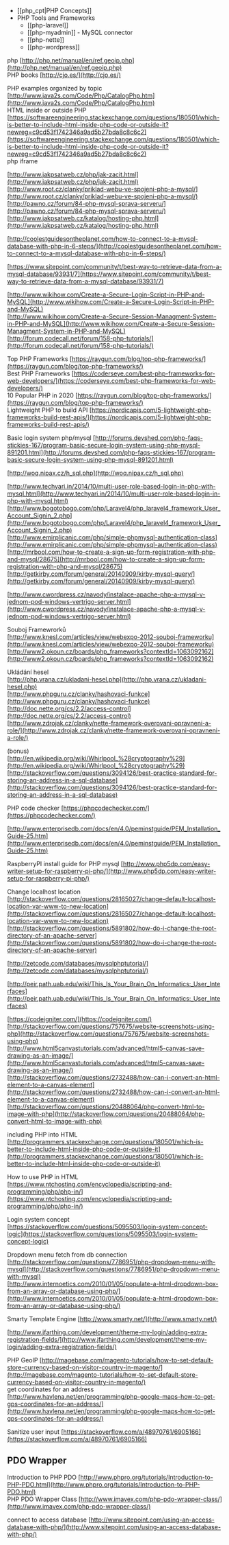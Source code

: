 - [[php_cpt|PHP Concepts]]
- PHP Tools and Frameworks
	- [[php-laravel]]
	- [[php-myadmin]] - MySQL connector
	- [[php-nette]]
	- [[php-wordpress]]



php [http://php.net/manual/en/ref.geoip.php](http://php.net/manual/en/ref.geoip.php)  
PHP books [http://cjo.es/](http://cjo.es/)  
  
PHP examples organized by topic [http://www.java2s.com/Code/Php/CatalogPhp.htm](http://www.java2s.com/Code/Php/CatalogPhp.htm)  
HTML inside or outside PHP [https://softwareengineering.stackexchange.com/questions/180501/which-is-better-to-include-html-inside-php-code-or-outside-it?newreg=c9cd53f1742346a9ad5b27bda8c8c6c2](https://softwareengineering.stackexchange.com/questions/180501/which-is-better-to-include-html-inside-php-code-or-outside-it?newreg=c9cd53f1742346a9ad5b27bda8c8c6c2)  
php iframe

[http://www.jakpsatweb.cz/php/jak-zacit.html](http://www.jakpsatweb.cz/php/jak-zacit.html)  
[http://www.root.cz/clanky/priklad-webu-ve-spojeni-php-a-mysql/](http://www.root.cz/clanky/priklad-webu-ve-spojeni-php-a-mysql/)  
[http://pawno.cz/forum/84-php-mysql-sprava-serveru/](http://pawno.cz/forum/84-php-mysql-sprava-serveru/)  
[http://www.jakpsatweb.cz/katalog/hosting-php.html](http://www.jakpsatweb.cz/katalog/hosting-php.html)  
  
[http://coolestguidesontheplanet.com/how-to-connect-to-a-mysql-database-with-php-in-6-steps/](http://coolestguidesontheplanet.com/how-to-connect-to-a-mysql-database-with-php-in-6-steps/)  
  
[https://www.sitepoint.com/community/t/best-way-to-retrieve-data-from-a-mysql-database/93931/7](https://www.sitepoint.com/community/t/best-way-to-retrieve-data-from-a-mysql-database/93931/7)  
  
[http://www.wikihow.com/Create-a-Secure-Login-Script-in-PHP-and-MySQL](http://www.wikihow.com/Create-a-Secure-Login-Script-in-PHP-and-MySQL)  
[http://www.wikihow.com/Create-a-Secure-Session-Managment-System-in-PHP-and-MySQL](http://www.wikihow.com/Create-a-Secure-Session-Managment-System-in-PHP-and-MySQL)  
[http://forum.codecall.net/forum/158-php-tutorials/](http://forum.codecall.net/forum/158-php-tutorials/)  
  
Top PHP Frameworks [https://raygun.com/blog/top-php-frameworks/](https://raygun.com/blog/top-php-frameworks/)  
Best PHP Frameworks [https://coderseye.com/best-php-frameworks-for-web-developers/](https://coderseye.com/best-php-frameworks-for-web-developers/)  
10 Popular PHP in 2020 [https://raygun.com/blog/top-php-frameworks/](https://raygun.com/blog/top-php-frameworks/)  
Lightweight PHP to build API [https://nordicapis.com/5-lightweight-php-frameworks-build-rest-apis/](https://nordicapis.com/5-lightweight-php-frameworks-build-rest-apis/)  
  
Basic login system php/mysql [http://forums.devshed.com/php-faqs-stickies-167/program-basic-secure-login-system-using-php-mysql-891201.html](http://forums.devshed.com/php-faqs-stickies-167/program-basic-secure-login-system-using-php-mysql-891201.html)  
  
[http://woq.nipax.cz/h_sql.php](http://woq.nipax.cz/h_sql.php)  
  
[http://www.techyari.in/2014/10/multi-user-role-based-login-in-php-with-mysql.html](http://www.techyari.in/2014/10/multi-user-role-based-login-in-php-with-mysql.html)  
[http://www.bogotobogo.com/php/Laravel4/php_laravel4_framework_User_Account_Signin_2.php](http://www.bogotobogo.com/php/Laravel4/php_laravel4_framework_User_Account_Signin_2.php)  
[http://www.emirplicanic.com/php/simple-phpmysql-authentication-class](http://www.emirplicanic.com/php/simple-phpmysql-authentication-class)  
[http://mrbool.com/how-to-create-a-sign-up-form-registration-with-php-and-mysql/28675](http://mrbool.com/how-to-create-a-sign-up-form-registration-with-php-and-mysql/28675)  
[http://getkirby.com/forum/general/20140909/kirby-mysql-query/](http://getkirby.com/forum/general/20140909/kirby-mysql-query/)  
  
[http://www.cwordpress.cz/navody/instalace-apache-php-a-mysql-v-jednom-pod-windows-vertrigo-server.html](http://www.cwordpress.cz/navody/instalace-apache-php-a-mysql-v-jednom-pod-windows-vertrigo-server.html)  
  
  
Souboj Framewrorků  
[http://www.knesl.com/articles/view/webexpo-2012-souboj-frameworku](http://www.knesl.com/articles/view/webexpo-2012-souboj-frameworku)  
[http://www2.okoun.cz/boards/php_frameworks?contextId=1063092162](http://www2.okoun.cz/boards/php_frameworks?contextId=1063092162)  
  
  
  
Ukládání hesel  
[http://php.vrana.cz/ukladani-hesel.php](http://php.vrana.cz/ukladani-hesel.php)  
[http://www.phpguru.cz/clanky/hashovaci-funkce](http://www.phpguru.cz/clanky/hashovaci-funkce)  
[http://doc.nette.org/cs/2.2/access-control](http://doc.nette.org/cs/2.2/access-control)  
[http://www.zdrojak.cz/clanky/nette-framework-overovani-opravneni-a-role/](http://www.zdrojak.cz/clanky/nette-framework-overovani-opravneni-a-role/)  
  
  
(bonus)  
[http://en.wikipedia.org/wiki/Whirlpool_%28cryptography%29](http://en.wikipedia.org/wiki/Whirlpool_%28cryptography%29)  
[http://stackoverflow.com/questions/3094126/best-practice-standard-for-storing-an-address-in-a-sql-database](http://stackoverflow.com/questions/3094126/best-practice-standard-for-storing-an-address-in-a-sql-database)  
  
PHP code checker [https://phpcodechecker.com/](https://phpcodechecker.com/)  
  
[http://www.enterprisedb.com/docs/en/4.0/peminstguide/PEM_Installation_Guide-25.htm](http://www.enterprisedb.com/docs/en/4.0/peminstguide/PEM_Installation_Guide-25.htm)  
  
RaspberryPI install guide for PHP mysql [http://www.php5dp.com/easy-writer-setup-for-raspberry-pi-php/](http://www.php5dp.com/easy-writer-setup-for-raspberry-pi-php/)  
  
Change localhost location  
[http://stackoverflow.com/questions/28165027/change-default-localhost-location-var-www-to-new-location](http://stackoverflow.com/questions/28165027/change-default-localhost-location-var-www-to-new-location)  
[http://stackoverflow.com/questions/5891802/how-do-i-change-the-root-directory-of-an-apache-server](http://stackoverflow.com/questions/5891802/how-do-i-change-the-root-directory-of-an-apache-server)  
  
  
[http://zetcode.com/databases/mysqlphptutorial/](http://zetcode.com/databases/mysqlphptutorial/)  
  
[http://peir.path.uab.edu/wiki/This_Is_Your_Brain_On_Informatics:_User_Interfaces](http://peir.path.uab.edu/wiki/This_Is_Your_Brain_On_Informatics:_User_Interfaces)  
  
[https://codeigniter.com/](https://codeigniter.com/)
[http://stackoverflow.com/questions/757675/website-screenshots-using-php](http://stackoverflow.com/questions/757675/website-screenshots-using-php)  
[http://www.html5canvastutorials.com/advanced/html5-canvas-save-drawing-as-an-image/](http://www.html5canvastutorials.com/advanced/html5-canvas-save-drawing-as-an-image/)  
[http://stackoverflow.com/questions/2732488/how-can-i-convert-an-html-element-to-a-canvas-element](http://stackoverflow.com/questions/2732488/how-can-i-convert-an-html-element-to-a-canvas-element)  
[http://stackoverflow.com/questions/20488064/php-convert-html-to-image-with-php](http://stackoverflow.com/questions/20488064/php-convert-html-to-image-with-php)  
  
including PHP into HTML [http://programmers.stackexchange.com/questions/180501/which-is-better-to-include-html-inside-php-code-or-outside-it](http://programmers.stackexchange.com/questions/180501/which-is-better-to-include-html-inside-php-code-or-outside-it)  
  
How to use PHP in HTML [https://www.ntchosting.com/encyclopedia/scripting-and-programming/php/php-in/](https://www.ntchosting.com/encyclopedia/scripting-and-programming/php/php-in/)  
  
Login system concept [https://stackoverflow.com/questions/5095503/login-system-concept-logic](https://stackoverflow.com/questions/5095503/login-system-concept-logic)  
  
Dropdown menu fetch from db connection  
[http://stackoverflow.com/questions/7786951/php-dropdown-menu-with-mysql](http://stackoverflow.com/questions/7786951/php-dropdown-menu-with-mysql)  
[http://www.internoetics.com/2010/01/05/populate-a-html-dropdown-box-from-an-array-or-database-using-php/](http://www.internoetics.com/2010/01/05/populate-a-html-dropdown-box-from-an-array-or-database-using-php/)  
  

  
Smarty Template Engine [http://www.smarty.net/](http://www.smarty.net/)  
  
[http://www.jfarthing.com/development/theme-my-login/adding-extra-registration-fields/](http://www.jfarthing.com/development/theme-my-login/adding-extra-registration-fields/)  
  
PHP GeoIP [http://magebase.com/magento-tutorials/how-to-set-default-store-currency-based-on-visitor-country-in-magento/](http://magebase.com/magento-tutorials/how-to-set-default-store-currency-based-on-visitor-country-in-magento/)  
get coordinates for an address [http://www.havlena.net/en/programming/php-google-maps-how-to-get-gps-coordinates-for-an-address/](http://www.havlena.net/en/programming/php-google-maps-how-to-get-gps-coordinates-for-an-address/)  
  
Sanitize user input [https://stackoverflow.com/a/48970761/6905166](https://stackoverflow.com/a/48970761/6905166)


## PDO Wrapper

Introduction to PHP PDO [http://www.phpro.org/tutorials/Introduction-to-PHP-PDO.html](http://www.phpro.org/tutorials/Introduction-to-PHP-PDO.html)  
PHP PDO Wrapper Class [http://www.imavex.com/php-pdo-wrapper-class/](http://www.imavex.com/php-pdo-wrapper-class/)  
  
connect to access database [http://www.sitepoint.com/using-an-access-database-with-php/](http://www.sitepoint.com/using-an-access-database-with-php/)

